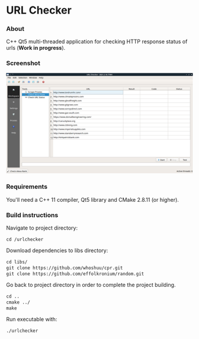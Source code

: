 # URL Checker


### About

C++ Qt5 multi-threaded application for checking HTTP response status of urls (**Work in progress**).

### Screenshot

![Screenshot](_/screenshot.png)


### Requirements

You'll need a C++ 11 compiler, Qt5 library and CMake 2.8.11 (or higher).


### Build instructions

Navigate to project directory:
```
cd /urlchecker
```
Download dependencies to libs directory:
```
cd libs/
git clone https://github.com/whoshuu/cpr.git
git clone https://github.com/effolkronium/random.git
```
Go back to project directory in order to complete the project building.
```
cd ..
cmake ../
make
```
Run executable with:
```
./urlchecker
```
